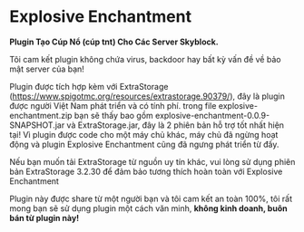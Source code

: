 # Explosive Enchantment
**Plugin Tạo Cúp Nổ (cúp tnt) Cho Các Server Skyblock.**

Tôi cam kết plugin không chứa virus, backdoor hay bất kỳ vấn đề về bảo mật server của bạn!

Plugin được tích hợp kèm với ExtraStorage (https://www.spigotmc.org/resources/extrastorage.90379/), đây là plugin được người Việt Nam phát triển và có tính phí.
trong file explosive-enchantment.zip bạn sẽ thấy bao gồm explosive-enchantment-0.0.9-SNAPSHOT.jar và ExtraStorage.jar, đây là 2 phiên bản hỗ trợ tốt nhất hiện tại!
Vì plugin được code cho một máy chủ khác, máy chủ đã ngừng hoạt động và plugin Explosive Enchantment cũng đã ngưng phát triển từ đấy.

Nếu bạn muốn tải ExtraStorage từ nguồn uy tín khác, vui lòng sử dụng phiên bản ExtraStorage 3.2.30 để đảm bảo tương thích hoàn toàn với Explosive Enchantment

Plugin này được share từ một người bạn và tôi cam kết an toàn 100%, tôi rất mong bạn sẽ sử dụng plugin một cách văn minh, **không kinh doanh, buôn bán từ plugin này!**
